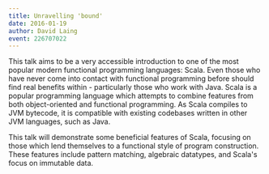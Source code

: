 ```yaml
---
title: Unravelling 'bound'
date: 2016-01-19
author: David Laing
event: 226707022
---
```

This talk aims to be a very accessible introduction to one of the most popular
modern functional programming languages: Scala. Even those who have never come
into contact with functional programming before should find real benefits
within - particularly those who work with Java.  Scala is a popular programming
language which attempts to combine features from both object-oriented and
functional programming. As Scala compiles to JVM bytecode, it is compatible
with existing codebases written in other JVM languages, such as Java.

This talk will demonstrate some beneficial features of Scala, focusing on those
which lend themselves to a functional style of program construction. These
features include pattern matching, algebraic datatypes, and Scala's focus on
immutable data.

